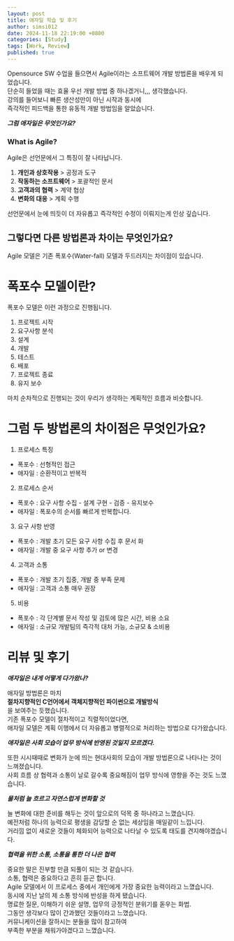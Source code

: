 ```yaml
---
layout: post
title: 애자일 학습 및 후기
author: simsi012
date: 2024-11-18 22:19:00 +0800
categories: [Study]
tags: [Work, Review]
published: true
---
```


Opensource SW 수업을 들으면서 Agile이라는 소프트웨어 개발 방법론을 배우게 되었습니다.  
단순히 들었을 때는 효율 우선 개발 방법 중 하나겠거니,,, 생각했습니다.  
강의를 들어보니 빠른 생산성만이 아닌 시작과 동시에  
즉각적인 피드백을 통한 유동적 개발 방법임을 알았습니다.  
  
***그럼 애자일은 무엇인가요?***
  
### What is Agile?  
Agile은 선언문에서 그 특징이 잘 나타납니다.  
  
1. **개인과 상호작용** > 공정과 도구
2. **작동하는 소프트웨어** > 포괄적인 문서
3. **고객과의 협력** > 계약 협상
4. **변화의 대응** > 계획 수행
  
선언문에서 눈에 띄듯이 더 자유롭고 즉각적인 수정이 이뤄지는게 인상 깊습니다.  
  
## 그렇다면 다른 방법론과 차이는 무엇인가요?  
  
Agile 모델은 기존 폭포수(Water-fall) 모델과 두드러지는 차이점이 있습니다.
  
# 폭포수 모델이란?

폭포수 모델은 이런 과정으로 진행됩니다. 

  1. 프로젝트 시작
  2. 요구사항 분석
  3. 설계
  4. 개발
  5. 테스트
  6. 배포
  7. 프로젝트 종료
  8. 유지 보수  
  
마치 순차적으로 진행되는 것이 우리가 생각하는 계획적인 흐름과 비슷합니다.  
  
# 그럼 두 방법론의 차이점은 무엇인가요?  
  
1. 프로세스 특징
- 폭포수 : 선형적인 접근
- 애자일 : 순환적이고 반복적  
  
2. 프로세스 순서
- 폭포수 : 요구 사항 수집 - 설계 구현 - 검증 - 유지보수
- 애자일 : 폭포수의 순서를 빠르게 반복합니다.  
  
3. 요구 사항 반영  
- 폭포수 : 개발 초기 모든 요구 사항 수집 후 문서 화
- 애자일 : 개발 중 요구 사항 추가 or 변경  
  
4. 고객과 소통
- 폭포수 : 개발 초기 집중, 개발 중 부족 문제  
- 애자일 : 고객과 소통 매우 권장  
  
5. 비용  
- 폭포수 : 각 단계별 문서 작성 및 검토에 많은 시간, 비용 소요  
- 애자일 : 소규모 개발팀의 즉각적 대처 가능, 소규모 & 소비용  
  
# 리뷰 및 후기  
  
***애자일은 내게 어떻게 다가왔나?***  
  
애자일 방법론은 마치  
**절차지향적인 C언어에서 객체지향적인 파이썬으로 개발방식**  
을 보여주는 듯했습니다.  
기존 폭포수 모델이 절차적이고 직렬적이었다면,  
애자일 모델은 계획 이행에서 더 자유롭고 병렬적으로 처리하는 방법으로 다가왔습니다. 

***애자일은 사회 모습이 업무 방식에 반영된 것일지 모르겠다.***   
  
또한 시시때때로 변화가 눈에 띄는 현대사회의 모습이 개발 방법론으로 나타나는 것이 느껴졌습니다.  
사회 흐름 상 협력과 소통이 날로 갈수록 중요해짐이 업무 방식에 영향을 주는 것도 느꼈습니다.  
  
***물처럼 늘 흐르고 자연스럽게 변화할 것***  
  
늘 변화에 대한 준비를 해두는 것이 앞으로의 덕목 중 하나라고 느꼈습니다.  
예전처럼 하나의 능력으로 평생을 감당할 순 없는 세상임을 매일같이 느낍니다.  
거리낌 없이 새로운 것들이 체화되어 능력으로 나타날 수 있도록 태도를 견지해야겠습니다.  
  

***협력을 위한 소통, 소통을 통한 더 나은 협력***  
  
중요한 말은 진부할 만큼 되풀이 되는 것 같습니다.  
소통, 협력은 중요하다고 흔히 듣곤 합니다.  
Agile 모델에서 이 프로세스 중에서 개인에게 가장 중요한 능력이라고 느꼈습니다.  
동시에 지난 날의 제 소통 방식에 반성을 하게 됐습니다.  
명료한 질문, 이해하기 쉬운 설명, 업무의 긍정적인 분위기를 돋우는 화법.  
그동안 생각보다 많이 간과했던 것들이라고 느꼈습니다.  
커뮤니케이션을 잘하시는 분들을 많이 참고하여  
부족한 부분을 채워가야겠다고 느꼈습니다.
